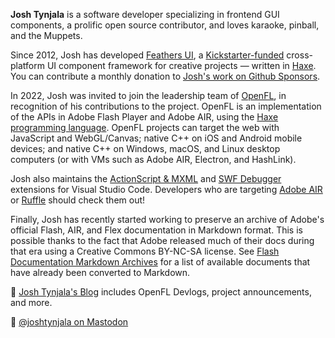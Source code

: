<!--
**joshtynjala/joshtynjala** is a ✨ _special_ ✨ repository because its `README.md` (this file) appears on your GitHub profile.

Here are some ideas to get you started:

- 🔭 I’m currently working on ...
- 🌱 I’m currently learning ...
- 👯 I’m looking to collaborate on ...
- 🤔 I’m looking for help with ...
- 💬 Ask me about ...
- 📫 How to reach me: ...
- 😄 Pronouns: ...
- ⚡ Fun fact: ...
-->

**Josh Tynjala** is a software developer specializing in frontend GUI components, a prolific open source contributor, and loves karaoke, pinball, and the Muppets.

Since 2012, Josh has developed [Feathers UI](https://feathersui.com/), a [Kickstarter-funded](https://www.kickstarter.com/projects/feathersui/feathers-ui-cross-platform-components-for-haxe-and-openfl) cross-platform UI component framework for creative projects — written in [Haxe](https://haxe.org/). You can contribute a monthly donation to [Josh's work on Github Sponsors](https://github.com/sponsors/joshtynjala).

In 2022, Josh was invited to join the leadership team of [OpenFL](https://openfl.org/), in recognition of his contributions to the project. OpenFL is an implementation of the APIs in Adobe Flash Player and Adobe AIR, using the [Haxe programming language](https://haxe.org/). OpenFL projects can target the web with JavaScript and WebGL/Canvas; native C++ on iOS and Android mobile devices; and native C++ on Windows, macOS, and Linux desktop computers (or with VMs such as Adobe AIR, Electron, and HashLink).

Josh also maintains the [ActionScript & MXML](https://marketplace.visualstudio.com/items?itemName=bowlerhatllc.vscode-nextgenas) and [SWF Debugger](https://marketplace.visualstudio.com/items?itemName=bowlerhatllc.vscode-swf-debug) extensions for Visual Studio Code. Developers who are targeting [Adobe AIR](https://airsdk.dev/) or [Ruffle](https://ruffle.rs/) should check them out!

Finally, Josh has recently started working to preserve an archive of Adobe's official Flash, AIR, and Flex documentation in Markdown format. This is possible thanks to the fact that Adobe released much of their docs during that era using a Creative Commons BY-NC-SA license. See [Flash Documentation Markdown Archives](https://gist.github.com/joshtynjala/77aebc21ce9d206b0b82b6330d717461) for a list of available documents that have already been converted to Markdown.

📜 [Josh Tynjala's Blog](https://joshblog.net/) includes OpenFL Devlogs, project announcements, and more.

🐘 [@joshtynjala on Mastodon](https://mastodon.social/@joshtynjala)
